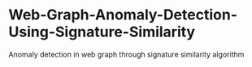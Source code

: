 # Web-Graph-Anomaly-Detection-Using-Signature-Similarity
Anomaly detection in web graph through signature similarity algorithm

